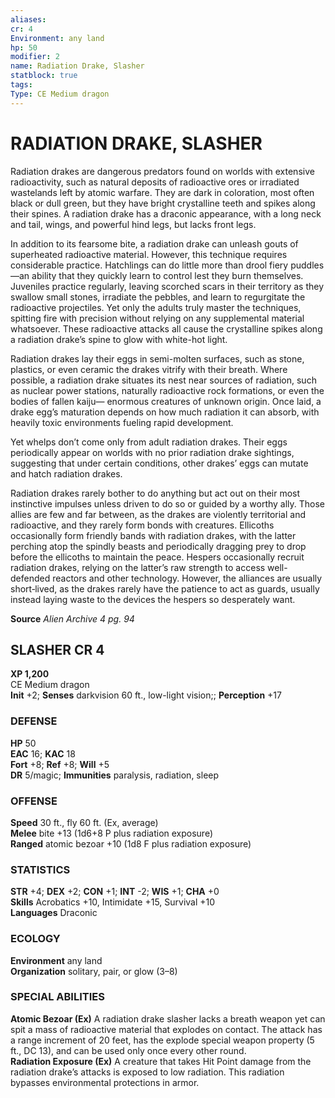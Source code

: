 ```yaml
---
aliases: 
cr: 4
Environment: any land  
hp: 50
modifier: 2
name: Radiation Drake, Slasher
statblock: true
tags: 
Type: CE Medium dragon  
---
```

# RADIATION DRAKE, SLASHER
Radiation drakes are dangerous predators found on worlds with extensive radioactivity, such as natural deposits of radioactive ores or irradiated wastelands left by atomic warfare. They are dark in coloration, most often black or dull green, but they have bright crystalline teeth and spikes along their spines. A radiation drake has a draconic appearance, with a long neck and tail, wings, and powerful hind legs, but lacks front legs.

In addition to its fearsome bite, a radiation drake can unleash gouts of superheated radioactive material. However, this technique requires considerable practice. Hatchlings can do little more than drool fiery puddles—an ability that they quickly learn to control lest they burn themselves. Juveniles practice regularly, leaving scorched scars in their territory as they swallow small stones, irradiate the pebbles, and learn to regurgitate the radioactive projectiles. Yet only the adults truly master the techniques, spitting fire with precision without relying on any supplemental material whatsoever. These radioactive attacks all cause the crystalline spikes along a radiation drake’s spine to glow with white-hot light.

Radiation drakes lay their eggs in semi-molten surfaces, such as stone, plastics, or even ceramic the drakes vitrify with their breath. Where possible, a radiation drake situates its nest near sources of radiation, such as nuclear power stations, naturally radioactive rock formations, or even the bodies of fallen kaiju— enormous creatures of unknown origin. Once laid, a drake egg’s maturation depends on how much radiation it can absorb, with heavily toxic environments fueling rapid development.

Yet whelps don’t come only from adult radiation drakes. Their eggs periodically appear on worlds with no prior radiation drake sightings, suggesting that under certain conditions, other drakes’ eggs can mutate and hatch radiation drakes.

Radiation drakes rarely bother to do anything but act out on their most instinctive impulses unless driven to do so or guided by a worthy ally. Those allies are few and far between, as the drakes are violently territorial and radioactive, and they rarely form bonds with creatures. Ellicoths occasionally form friendly bands with radiation drakes, with the latter perching atop the spindly beasts and periodically dragging prey to drop before the ellicoths to maintain the peace. Hespers occasionally recruit radiation drakes, relying on the latter’s raw strength to access well-defended reactors and other technology. However, the alliances are usually short‑lived, as the drakes rarely have the patience to act as guards, usually instead laying waste to the devices the hespers so desperately want.

**Source** _Alien Archive 4 pg. 94_

## SLASHER CR 4

**XP 1,200**  
CE Medium dragon  
**Init** +2; **Senses** darkvision 60 ft., low-light vision;; **Perception** +17  

### DEFENSE

**HP** 50  
**EAC** 16; **KAC** 18  
**Fort** +8; **Ref** +8; **Will** +5  
**DR** 5/magic; **Immunities** paralysis, radiation, sleep  

### OFFENSE

**Speed** 30 ft., fly 60 ft. (Ex, average)  
**Melee** bite +13 (1d6+8 P plus radiation exposure)  
**Ranged** atomic bezoar +10 (1d8 F plus radiation exposure)

### STATISTICS

**STR** +4; **DEX** +2; **CON** +1; **INT** -2; **WIS** +1; **CHA** +0  
**Skills** Acrobatics +10, Intimidate +15, Survival +10  
**Languages** Draconic

### ECOLOGY

**Environment** any land  
**Organization** solitary, pair, or glow (3–8)

### SPECIAL ABILITIES

**Atomic Bezoar (Ex)** A radiation drake slasher lacks a breath weapon yet can spit a mass of radioactive material that explodes on contact. The attack has a range increment of 20 feet, has the explode special weapon property (5 ft., DC 13), and can be used only once every other round.  
**Radiation Exposure (Ex)** A creature that takes Hit Point damage from the radiation drake’s attacks is exposed to low radiation. This radiation bypasses environmental protections in armor.
